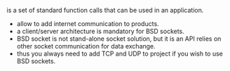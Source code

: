 is a set of standard function calls that can be used in an application.
- allow to add internet communication to products.
- a client/server architecture is mandatory for BSD sockets.
- BSD socket is not stand-alone socket solution, but it is an API relies on other socket communication for data exchange.
- thus you always need to add TCP and UDP to project if you wish to use BSD sockets.